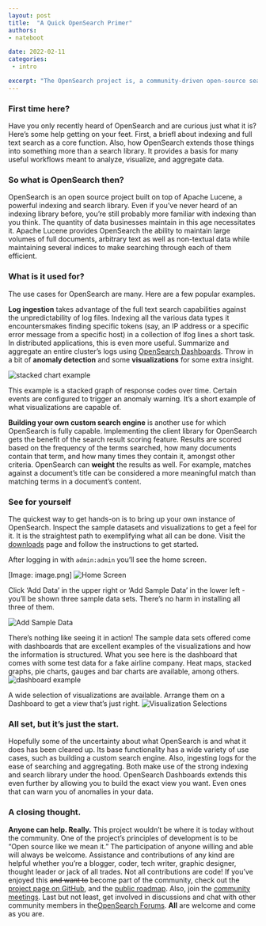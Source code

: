 ```yaml
---
layout: post
title:  "A Quick OpenSearch Primer"
authors:
- nateboot

date: 2022-02-11
categories:
 - intro

excerpt: "The OpenSearch project is, a community-driven open-source search and analytics suite derived from Apache 2.0 licensed Elasticsearch 7.10.2 and Kibana 7.10.2. In order to get started with OpenSearch you will need to get data into OpenSearch. A new method, built through a partnership of Calyptia and the OpenSearch project, is native plugins for Fluentd. Fluentd is an open-source log and metrics processor that is part of the Cloud Native Computing Foundation (CNCF)."
---
```


### First time here?

Have you only recently heard of OpenSearch and are curious just what it is? Here’s some help getting on your feet. First, a briefl about indexing and full text search as a core function. Also, how OpenSearch extends those things into something more than a search library. It provides a basis for many useful workflows meant to analyze, visualize, and aggregate data. 

### So what is OpenSearch then? 

OpenSearch is an open source project built on top of Apache Lucene, a powerful indexing and search library.  Even if you’ve never heard of an indexing library before, you’re still probably more familiar with indexing than you think. The quantity of data businesses maintain in this age necessitates it.  Apache Lucene provides OpenSearch the ability to maintain large volumes of full documents, arbitrary text as well as non-textual data while maintaining several indices to make searching through each of them efficient.  

### What is it used for?

The use cases for OpenSearch are many. Here are a few popular examples. 

**Log ingestion** takes advantage of the full text search capabilities against the unpredictability of log files. Indexing all the various data types it encountersmakes finding specific tokens (say, an IP address or a specific error message from a specific host) in a collection of lfog lines a short task. In distributed applications, this is even more useful. Summarize and aggregate an entire cluster’s logs using [OpenSearch Dashboards](https://github.com/opensearch-project/OpenSearch-Dashboards/blob/main/README.md). Throw in a bit of **anomaly detection** and some **visualizations** for some extra insight.

![stacked chart example](/assets/media/blog-images/stacked-chart.png)

This example is a stacked graph of response codes over time. Certain events are configured to trigger an anomaly warning. It’s a short example of what visualizations are capable of.

**Building your own custom search engine** is another use for which OpenSearch is fully capable.  Implementing the client library for OpenSearch gets the benefit of the search result scoring feature. Results are scored based on the frequency of the terms searched, how many documents contain that term, and how many times they contain it, amongst other criteria. OpenSearch can **weight** the results as well. For example, matches against a document’s title can be considered a more meaningful match than matching terms in a document’s content. 


### See for yourself

The quickest way to get hands-on is to bring up your own instance of OpenSearch.  Inspect the sample datasets and visualizations to get a feel for it. It is the straightest path to exemplifying what all can be done.  Visit the [downloads](https://opensearch.org/downloads.html) page and follow the instructions to get started. 

After logging in with `admin:admin`
you’ll see the home screen. 

[Image: image.png]
![Home Screen](/assets/media/blog-images/home.png)



Click ‘Add Data’ in the upper right or ‘Add Sample Data’ in the lower left - you’ll be shown three sample data sets. There’s no harm in installing all three of them.

![Add Sample Data](/assets/media/blog-images/add-sample-data.png)




There’s nothing like seeing it in action! The sample data sets offered come with dashboards that are excellent examples of the visualizations and how the information is structured. What you see here is the dashboard that comes with some test data for a fake airline company.  Heat maps, stacked graphs, pie charts, gauges and bar charts are available, among others. 
![dashboard example](/assets/media/blog-images/dashboard-sample.png)




A wide selection of visualizations are available.  Arrange them on a Dashboard to get a view that’s just right.
![Visualization Selections](/assets/media/blog-images/viz-types.png)







### All set, but it’s just the start. 

Hopefully some of the uncertainty about what OpenSearch is and what it does has been cleared up. Its base functionality  has a wide variety of use cases, such as building a custom search engine.  Also, ingesting logs for the ease of searching and aggregating. Both make use of the strong indexing and search library under the hood. OpenSearch Dashboards extends this even further by allowing you to build the exact view you want.  Even ones that can warn you of anomalies in your data. 

### A closing thought.

**Anyone can help. Really.** This project wouldn’t be where it is today without the community. One of the project’s principles of development is to be “Open source like we mean it.” The participation of anyone willing and able will always be welcome. Assistance and contributions of any kind are helpful whether you’re a blogger, coder, tech writer, graphic designer, thought leader or jack of all trades. Not all contributions are code!  If you’ve enjoyed this ~~and want to~~ become part of the community, check out the [project page on GitHub](https://github.com/opensearch-project), and the [public roadmap](https://github.com/orgs/opensearch-project/projects/1). Also, join the [community meetings](https://opensearch.org/events/). Last but not least, get involved in discussions and chat with other community members in the[OpenSearch Forums](https://discuss.opendistrocommunity.dev/). **All** are welcome and come as you are. 




